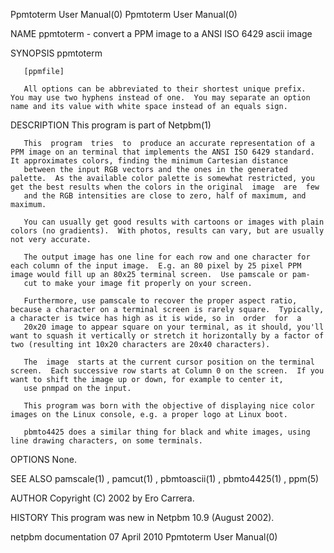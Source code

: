 Ppmtoterm User Manual(0)                                                                                                                                                             Ppmtoterm User Manual(0)



NAME
       ppmtoterm - convert a PPM image to a ANSI ISO 6429 ascii image


SYNOPSIS
       ppmtoterm

       [ppmfile]

       All options can be abbreviated to their shortest unique prefix.  You may use two hyphens instead of one.  You may separate an option name and its value with white space instead of an equals sign.


DESCRIPTION
       This program is part of Netpbm(1)

       This  program  tries  to  produce an accurate representation of a PPM image on an terminal that implements the ANSI ISO 6429 standard.  It approximates colors, finding the minimum Cartesian distance
       between the input RGB vectors and the ones in the generated palette.  As the available color palette is somewhat restricted, you get the best results when the colors in the original  image  are  few
       and the RGB intensities are close to zero, half of maximum, and maximum.

       You can usually get good results with cartoons or images with plain colors (no gradients).  With photos, results can vary, but are usually not very accurate.

       The output image has one line for each row and one character for each column of the input image.  E.g. an 80 pixel by 25 pixel PPM image would fill up an 80x25 terminal screen.  Use pamscale or pam-
       cut to make your image fit properly on your screen.

       Furthermore, use pamscale to recover the proper aspect ratio, because a character on a terminal screen is rarely square.  Typically, a character is twice has high as it is wide, so in  order  for  a
       20x20 image to appear square on your terminal, as it should, you'll want to squash it vertically or stretch it horizontally by a factor of two (resulting int 10x20 characters are 20x40 characters).

       The  image  starts at the current cursor position on the terminal screen.  Each successive row starts at Column 0 on the screen.  If you want to shift the image up or down, for example to center it,
       use pnmpad on the input.

       This program was born with the objective of displaying nice color images on the Linux console, e.g. a proper logo at Linux boot.

       pbmto4425 does a similar thing for black and white images, using line drawing characters, on some terminals.


OPTIONS
       None.



SEE ALSO
       pamscale(1) , pamcut(1) , pbmtoascii(1) , pbmto4425(1) , ppm(5)




AUTHOR
       Copyright (C) 2002 by Ero Carrera.



HISTORY
       This program was new in Netpbm 10.9 (August 2002).



netpbm documentation                                                                            07 April 2010                                                                        Ppmtoterm User Manual(0)
